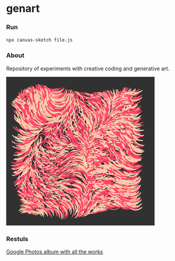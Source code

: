 # genart

### Run

```bash
npx canvas-sketch file.js
```

### About

Repository of experiments with creative coding and generative art.

![Fur](./exports/fur.png)

### Restuls

[Google Photos album with all the works](https://photos.app.goo.gl/bMfpgwG3o4AUNwBe8)
